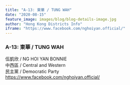 ```yaml
---
title: "A-13: 東華 / TUNG WAH"
date: "2020-08-15"
feature_image: images/blog/blog-details-image.jpg
author: "Hong Kong Districts Info"
iframe: "https://www.facebook.com/nghoiyan.official/"
---
```


### A-13: 東華 / TUNG WAH  
伍凱欣 / NG HOI YAN BONNIE  
中西區 / Central and Western  
民主黨 / Democratic Party  
https://www.facebook.com/nghoiyan.official/
